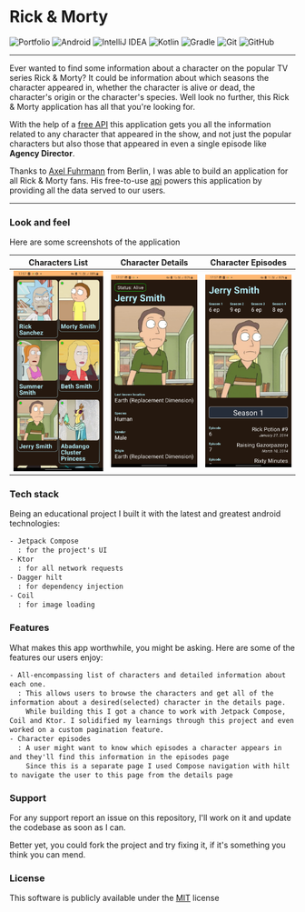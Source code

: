 # Rick & Morty

![Portfolio](https://img.shields.io/badge/Portfolio-%23000000.svg?style=for-the-badge&logo=firefox&logoColor=#FF7139) ![Android](https://img.shields.io/badge/Android-3DDC84?style=for-the-badge&logo=android&logoColor=white) ![IntelliJ IDEA](https://img.shields.io/badge/IntelliJIDEA-000000.svg?style=for-the-badge&logo=intellij-idea&logoColor=white) ![Kotlin](https://img.shields.io/badge/kotlin-%237F52FF.svg?style=for-the-badge&logo=kotlin&logoColor=white) ![Gradle](https://img.shields.io/badge/Gradle-02303A.svg?style=for-the-badge&logo=Gradle&logoColor=white) ![Git](https://img.shields.io/badge/git-%23F05033.svg?style=for-the-badge&logo=git&logoColor=white) ![GitHub](https://img.shields.io/badge/github-%23121011.svg?style=for-the-badge&logo=github&logoColor=white)

---

Ever wanted to find some information about a character on the popular TV series Rick & Morty? It could be information about which seasons the character appeared in, whether the character is alive or dead, the character's origin or the character's species. Well look no further, this Rick & Morty application has all that you're looking for.

With the help of a [free API](https://rickandmortyapi.com/) this application gets you all the information related to any character that appeared in the show, and not just the popular characters but also those that appeared in even a single episode like **Agency Director**.

Thanks to [Axel Fuhrmann](https://afuh.dev/) from Berlin, I was able to build an application for all Rick & Morty fans. His free-to-use [api](https://rickandmortyapi.com/) powers this application by providing all the data served to our users.

---

  
### Look and feel

Here are some screenshots of the application

|                                       Characters List                                        |                                       Character Details                                       |  Character Episodes|
|:--------------------------------------------------------------------------------------------:|:---------------------------------------------------------------------------------------------:|:---------------------:|
| ![First screenshot](https://github.com/kennjr/rick-morty/blob/dev/screenshot_1.jpg?raw=true) | ![Second screenshot](https://github.com/kennjr/rick-morty/blob/dev/screenshot_2.jpg?raw=true) | ![Third screenshot](https://github.com/kennjr/rick-morty/blob/dev/screenshot_3.jpg?raw=true)|
    
  
### Tech stack

Being an educational project I built it with the latest and greatest android technologies:

    - Jetpack Compose
      : for the project's UI
    - Ktor
      : for all network requests
    - Dagger hilt
      : for dependency injection
    - Coil
      : for image loading

  
### Features

What makes this app worthwhile, you might be asking. Here are some of the features our users enjoy:

    - All-encompassing list of characters and detailed information about each one.
      : This allows users to browse the characters and get all of the information about a desired(selected) character in the details page.
        While building this I got a chance to work with Jetpack Compose, Coil and Ktor. I solidified my learnings through this project and even worked on a custom pagination feature.
    - Character episodes
      : A user might want to know which episodes a character appears in and they'll find this information in the episodes page
        Since this is a separate page I used Compose navigation with hilt to navigate the user to this page from the details page
  
  
### Support

For any support report an issue on this repository, I'll work on it and update the codebase as soon as I can.

Better yet, you could fork the project and try fixing it, if it's something you think you can mend.  

  
### License
This software is publicly available under the [MIT](LICENSE) license
